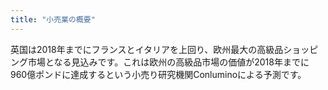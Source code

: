 ```yaml
---
title: "小売業の概要"
---
```


英国は2018年までにフランスとイタリアを上回り、欧州最大の高級品ショッピング市場となる見込みです。これは欧州の高級品市場の価値が2018年までに960億ポンドに達成するという小売り研究機関Conluminoによる予測です。